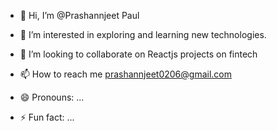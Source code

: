 - 👋 Hi, I’m @Prashannjeet Paul
- 👀 I’m interested in exploring and learning new technologies.

- 💞️ I’m looking to collaborate on Reactjs projects on fintech
- 📫 How to reach me prashannjeet0206@gmail.com
- 😄 Pronouns: ...
- ⚡ Fun fact: ...

<!---
prashannjeet0206/prashannjeet0206 is a ✨ special ✨ repository because its `README.md` (this file) appears on your GitHub profile.
You can click the Preview link to take a look at your changes.
--->

